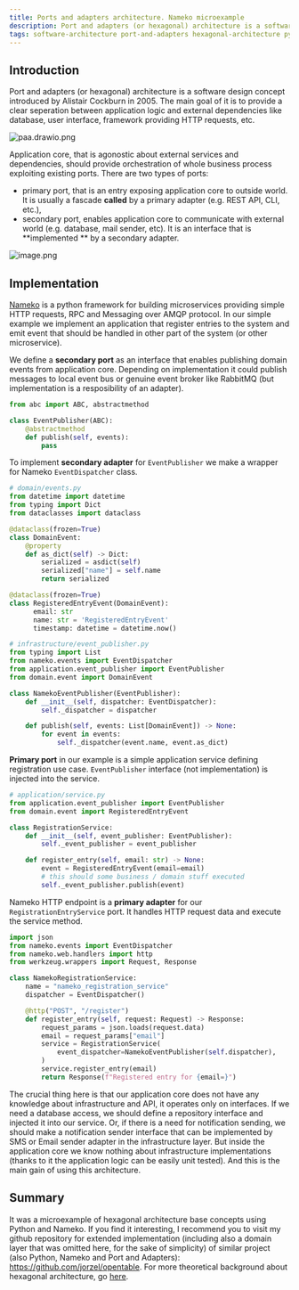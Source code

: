 ```yaml
---
title: Ports and adapters architecture. Nameko microexample
description: Port and adapters (or hexagonal) architecture is a software design concept introduced by Alistair Cockburn in 2005. The main goal of it is to provide a clear seperation between application logic and external dependencies like database, user interface, framework providing HTTP requests, etc.
tags: software-architecture port-and-adapters hexagonal-architecture python nameko 
---
```



## Introduction
Port and adapters (or hexagonal) architecture is a software design concept introduced by Alistair Cockburn in 2005. The main goal of it is to provide a clear seperation between application logic and external dependencies like database, user interface, framework providing HTTP requests, etc. 

![paa.drawio.png](https://cdn.hashnode.com/res/hashnode/image/upload/v1638306972626/Ti6CC5PhF.png)

Application core, that is agonostic about external services and dependencies, should provide orchestration of whole business process exploiting existing ports. There are two types of ports:
- primary port, that is an entry exposing application core to outside world. It is usually a fascade **called** by a primary adapter (e.g. REST API, CLI, etc.),
- secondary port, enables application core to communicate with external world (e.g. database, mail sender, etc). It is an interface that is **implemented ** by a secondary adapter.

![image.png](https://cdn.hashnode.com/res/hashnode/image/upload/v1638306569956/jwHimA9Nkw.png)

## Implementation
 [Nameko](https://nameko.readthedocs.io/en/stable/what_is_nameko.html) is a python framework for building microservices providing simple HTTP requests, RPC and Messaging over AMQP protocol.
In our simple example we implement an application that register entries to the system and emit event that should be handled in other part of the system (or other microservice).

We define a **secondary port** as an interface that enables publishing domain events from application core. Depending on implementation it could publish messages to local event bus or genuine event broker like RabbitMQ (but implementation is a resposibility of an adapter).
```python
from abc import ABC, abstractmethod

class EventPublisher(ABC):
    @abstractmethod
    def publish(self, events):
        pass
```

To implement **secondary adapter** for ```EventPublisher``` we make a wrapper for Nameko ```EventDispatcher``` class.
```python
# domain/events.py
from datetime import datetime
from typing import Dict
from dataclasses import dataclass

@dataclass(frozen=True)
class DomainEvent:
    @property
    def as_dict(self) -> Dict:
        serialized = asdict(self)
        serialized["name"] = self.name
        return serialized

@dataclass(frozen=True)
class RegisteredEntryEvent(DomainEvent):
      email: str 
      name: str = 'RegisteredEntryEvent'
      timestamp: datetime = datetime.now()

# infrastructure/event_publisher.py
from typing import List
from nameko.events import EventDispatcher
from application.event_publisher import EventPublisher
from domain.event import DomainEvent

class NamekoEventPublisher(EventPublisher):
    def __init__(self, dispatcher: EventDispatcher):
        self._dispatcher = dispatcher

    def publish(self, events: List[DomainEvent]) -> None:
        for event in events:
            self._dispatcher(event.name, event.as_dict)
```

**Primary port** in our example is a simple application service defining registration use case. ```EventPublisher``` interface (not implementation) is injected into the service.
```python
# application/service.py
from application.event_publisher import EventPublisher
from domain.event import RegisteredEntryEvent

class RegistrationService:
    def __init__(self, event_publisher: EventPublisher):
        self._event_publisher = event_publisher

    def register_entry(self, email: str) -> None:
        event = RegisteredEntryEvent(email=email)
        # this should some business / domain stuff executed
        self._event_publisher.publish(event)
```

Nameko HTTP endpoint is a **primary adapter** for our ```RegistrationEntryService``` port. It handles HTTP request data and execute the service method.
```python
import json
from nameko.events import EventDispatcher
from nameko.web.handlers import http
from werkzeug.wrappers import Request, Response

class NamekoRegistrationService:
    name = "nameko_registration_service"
    dispatcher = EventDispatcher()

    @http("POST", "/register")
    def register_entry(self, request: Request) -> Response:
        request_params = json.loads(request.data)
        email = request_params["email"]
        service = RegistrationService(
            event_dispatcher=NamekoEventPublisher(self.dispatcher),
        )
        service.register_entry(email)
        return Response(f"Registered entry for {email=}")
```

The crucial thing here is that our application core does not have any knowledge about infrastructure and API, it operates only on interfaces. If we need a database access, we should define a repository interface and injected it into our service. Or, if there is a need for notification sending, we should make a notification sender interface that can be implemented by SMS or Email sender adapter in the infrastructure layer. But inside the application core we know nothing about infrastructure implementations (thanks to it the application logic can be easily unit tested). And this is the main gain of using this architecture.

## Summary
It was a microexample of hexagonal architecture base concepts using Python and Nameko. If you find it interesting, I recommend you to visit my github repository for extended implementation (including also a domain layer that was omitted here, for the sake of simplicity) of similar project (also Python, Nameko and Port and Adapters): https://github.com/jorzel/opentable. For more theoretical background about hexagonal architecture, go [here](https://herbertograca.com/2017/09/14/ports-adapters-architecture/).